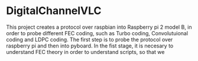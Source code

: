 # DigitalChannelVLC
This project creates a protocol over raspbian into Raspberry pi 2 model B, in order to probe different FEC coding, such as Turbo coding, Convolutuional coding and LDPC coding. The first step is to probe the protocol over raspberry pi and then into pyboard. 
In the fist stage, it is necesary to understand FEC theory in order to understand scripts, so that we 
